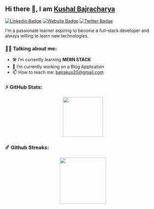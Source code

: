 ## Hi there 👋, I am [Kushal Bajracharya](https://github.com/Kushalbaj)
[![Linkedin Badge](https://img.shields.io/badge/-LinkedIn-0e76a8?style=flat-square&logo=Linkedin&logoColor=white)](https://www.linkedin.com/in/kushalbaj)
[![Website Badge](https://img.shields.io/badge/www.kushalbajracharya.com.np?style=flat-square&logo=google-chrome&logoColor=white)](https://Kushalbaj.github.io/)
[![Twitter Badge](https://img.shields.io/badge/-Twitter-1da1f2?style=flat-square&logo=Twitter&logoColor=white)](https://twitter.com/Kushalbaj)

I'm a passionate learner aspiring to become a full-stack developer and always willing to learn new technologies.

### 👨‍💻 Talking about me:

- 🛠 I’m currently learning **MERN STACK**
- 🔭 I’m currently working on a Blog Application
- 📫 How to reach me: bajrakus20@gmail.com

### ⚡ GitHub Stats:

<div align="center">
<a href="https://github.com/Kushalbaj">
  <img align="center" height="130em" src="https://github-readme-stats.vercel.app/api?username=Kushalbaj&count_private=true&show_icons=true&theme=dark&hide=prs,issues&include_all_commits=true" />
</a>
</div>

### ☄️ Github Streaks:
<div align="center">
  <a href="https://github.com/Kushalbaj">
    <img align="center" height="150em" src="http://github-readme-streak-stats.herokuapp.com?user=Kushalbaj&theme=dark&date_format=M%20j%5B%2C%20Y%5D" />
  </a>
</div>
